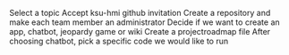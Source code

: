 Select a topic
Accept ksu-hmi github invitation
Create a repository and make each team member an administrator
Decide if we want to create an app, chatbot, jeopardy game or wiki
Create a projectroadmap file 
After choosing chatbot, pick a specific code we would like to run

